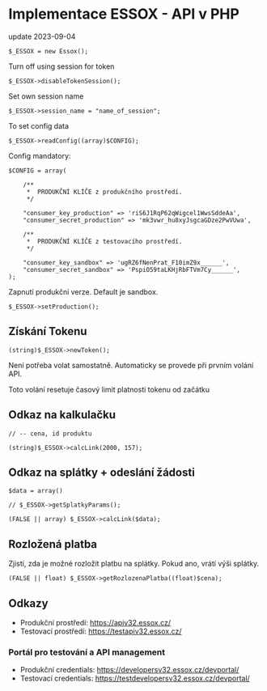 # Implementace ESSOX - API v PHP

update 2023-09-04  

    $_ESSOX = new Essox();

Turn off using session for token

    $_ESSOX->disableTokenSession();

Set own session name

    $_ESSOX->session_name = "name_of_session";

To set config data

    $_ESSOX->readConfig((array)$CONFIG);

Config mandatory:

    $CONFIG = array(
        
        /**
         *  PRODUKČNÍ KLÍČE z produkčního prostředí.
         */

        "consumer_key_production" => 'riS6J1RqP62qWigcel1WwsSddeAa',
        "consumer_secret_production" => 'mk3vwr_hu8xyJsgcaGDze2PwVUwa',

        /**
         *  PRODUKČNÍ KLÍČE z testovacího prostředí.         
         */

        "consumer_key_sandbox" => 'ugRZ6fNenPrat_F10imZ9x______',
        "consumer_secret_sandbox" => 'PspiO59taLKHjRbFTVm7Cy______',
    );        

Zapnutí produkční verze. Default je sandbox.

    $_ESSOX->setProduction();


## Získání Tokenu

    (string)$_ESSOX->newToken();

Není potřeba volat samostatně. Automaticky se provede při prvním volání API.   

Toto volání resetuje časový limit platnosti tokenu od začátku


## Odkaz na kalkulačku

    // -- cena, id produktu

    (string)$_ESSOX->calcLink(2000, 157);

## Odkaz na splátky + odeslání žádosti
    
    $data = array()

    // $_ESSOX->getSplatkyParams();

    (FALSE || array) $_ESSOX->calcLink($data);

## Rozložená platba

Zjistí, zda je možné rozložit platbu na splátky. Pokud ano, vrátí výši splátky.
    
    (FALSE || float) $_ESSOX->getRozlozenaPlatba((float)$cena);

## Odkazy

- Produkční prostředí: https://apiv32.essox.cz/
- Testovací prostředí: https://testapiv32.essox.cz/

### Portál pro testování a API management

- Produkční credentials: https://developersv32.essox.cz/devportal/
- Testovací credentials: https://testdevelopersv32.essox.cz/devportal/

